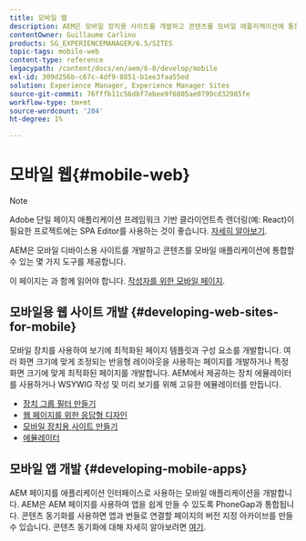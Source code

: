 ```yaml
---
title: 모바일 웹
description: AEM은 모바일 장치용 사이트를 개발하고 콘텐츠를 모바일 애플리케이션에 통합할 수 있는 몇 가지 도구를 제공합니다
contentOwner: Guillaume Carlino
products: SG_EXPERIENCEMANAGER/6.5/SITES
topic-tags: mobile-web
content-type: reference
legacypath: /content/docs/en/aem/6-0/develop/mobile
exl-id: 309d256b-c67c-4df9-8851-b1ee3faa55ed
solution: Experience Manager, Experience Manager Sites
source-git-commit: 76fffb11c56dbf7ebee9f6805ae0799cd32985fe
workflow-type: tm+mt
source-wordcount: '204'
ht-degree: 1%

---
```


# 모바일 웹{#mobile-web}

>[!NOTE]
>
>Adobe 단일 페이지 애플리케이션 프레임워크 기반 클라이언트측 렌더링(예: React)이 필요한 프로젝트에는 SPA Editor를 사용하는 것이 좋습니다. [자세히 알아보기](/help/sites-developing/spa-overview.md).

AEM은 모바일 디바이스용 사이트를 개발하고 콘텐츠를 모바일 애플리케이션에 통합할 수 있는 몇 가지 도구를 제공합니다.

이 페이지는 과 함께 읽어야 합니다. [작성자를 위한 모바일 페이지](/help/sites-authoring/mobile.md).

## 모바일용 웹 사이트 개발 {#developing-web-sites-for-mobile}

모바일 장치를 사용하여 보기에 최적화된 페이지 템플릿과 구성 요소를 개발합니다. 여러 화면 크기에 맞게 조정되는 반응형 레이아웃을 사용하는 페이지를 개발하거나 특정 화면 크기에 맞게 최적화된 페이지를 개발합니다. AEM에서 제공하는 장치 에뮬레이터를 사용하거나 WSYWIG 작성 및 미리 보기를 위해 고유한 에뮬레이터를 만듭니다.

* [장치 그룹 필터 만들기](/help/sites-developing/groupfilters.md)
* [웹 페이지를 위한 응답형 디자인](/help/sites-developing/responsive.md)
* [모바일 장치용 사이트 만들기](/help/sites-developing/mobile.md)
* [에뮬레이터](/help/sites-developing/emulators.md)

## 모바일 앱 개발 {#developing-mobile-apps}

AEM 페이지를 애플리케이션 인터페이스로 사용하는 모바일 애플리케이션을 개발합니다. AEM은 AEM 페이지를 사용하여 앱을 쉽게 만들 수 있도록 PhoneGap과 통합됩니다. 콘텐츠 동기화를 사용하면 앱과 번들로 연결할 페이지의 버전 지정 아카이브를 만들 수 있습니다. 콘텐츠 동기화에 대해 자세히 알아보려면 [여기](/help/mobile/phonegap-contentsync.md).
